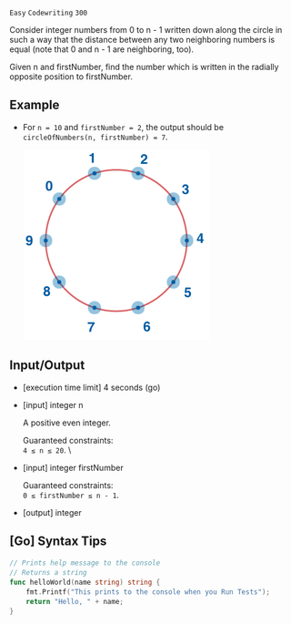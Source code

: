 `Easy`	`Codewriting` 	`300`

Consider integer numbers from 0 to n - 1 written down along the circle in such a way that the distance between any two neighboring numbers is equal (note that 0 and n - 1 are neighboring, too).

Given n and firstNumber, find the number which is written in the radially opposite position to firstNumber.

## Example

- For `n = 10` and `firstNumber = 2`, the output should be
`circleOfNumbers(n, firstNumber) = 7`.

    ![exmaple.png](example.png)

## Input/Output

- [execution time limit] 4 seconds (go)

- [input] integer n

    A positive even integer.

    Guaranteed constraints: \
    `4 ≤ n ≤ 20`. \

- [input] integer firstNumber

    Guaranteed constraints: \
    `0 ≤ firstNumber ≤ n - 1`.

- [output] integer

## [Go] Syntax Tips

``` go
// Prints help message to the console
// Returns a string
func helloWorld(name string) string {
    fmt.Printf("This prints to the console when you Run Tests");
    return "Hello, " + name;
}
```
